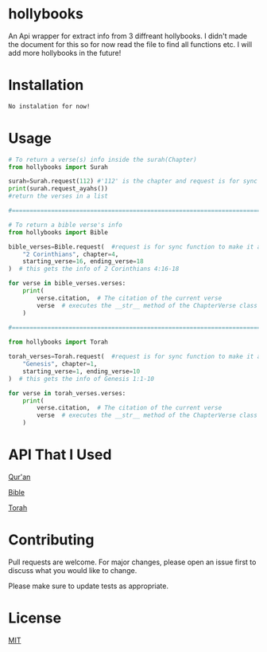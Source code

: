# hollybooks

An Api wrapper for extract info from 3 diffreant hollybooks. I didn't made the document for this so for now read the file to find all functions etc. I will add more hollybooks in the future!

# Installation

```bash
No instalation for now!
```

# Usage

```python
# To return a verse(s) info inside the surah(Chapter)
from hollybooks import Surah

surah=Surah.request(112) #'112' is the chapter and request is for sync function to make it async replace request to async_request()
print(surah.request_ayahs())
#return the verses in a list 

#===============================================================================================================================

# To return a bible verse's info
from hollybooks import Bible

bible_verses=Bible.request(  #request is for sync function to make it async replace request to async_request()
    "2 Corinthians", chapter=4,
    starting_verse=16, ending_verse=18
)  # this gets the info of 2 Corinthians 4:16-18

for verse in bible_verses.verses:
    print(
        verse.citation,  # The citation of the current verse
        verse  # executes the __str__ method of the ChapterVerse class (it returns the verse itself)
    ) 
	
#===============================================================================================================================

from hollybooks import Torah

torah_verses=Torah.request(  #request is for sync function to make it async replace request to async_request()
    "Genesis", chapter=1,
    starting_verse=1, ending_verse=10
)  # this gets the info of Genesis 1:1-10

for verse in torah_verses.verses:
    print(
        verse.citation,  # The citation of the current verse
        verse  # executes the __str__ method of the ChapterVerse class (it returns the verse itself)
    ) 
```

# API That I Used

[Qur'an](https://alquran.cloud/api)

[Bible](https://bible-api.com/)

[Torah](https://bible-api.com/)

# Contributing

Pull requests are welcome. For major changes, please open an issue first to discuss what you would like to change.

Please make sure to update tests as appropriate.

# License

[MIT](https://choosealicense.com/licenses/mit/)
